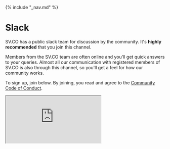 {% include "_nav.md" %}

# Slack

SV.CO has a public slack team for discussion by the community. It's **highly recommended** that you join this channel.

Members from the SV.CO team are often online and you'll get quick answers to your queries. Almost all our communication with registered members of SV.CO is also through this channel, so you'll get a feel for how our community works.

To sign up, join below. By joining, you read and agree to the [Community Code of Conduct](8-code-of-conduct.md).

<iframe class="slack" 
  src="https://svlabs-public.herokuapp.com" 
  scrolling="no" 
  seamless="seamless" />